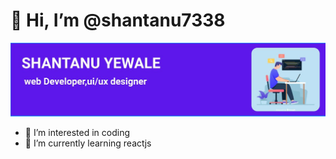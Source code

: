 # 👋 Hi, I’m @shantanu7338

<img src="https://github.com/shantanu7338/profile/blob/main/git.JPG?raw=true" /><br>
- 👀 I’m interested in coding<br>
- 🌱 I’m currently learning reactjs
<!---
shantanu7338/shantanu7338 is a ✨ special ✨ repository because its `README.md` (this file) appears on your GitHub profile.
You can click the Preview link to take a look at your changes.
--->
